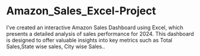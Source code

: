 # Amazon_Sales_Excel-Project
I’ve created an interactive Amazon Sales Dashboard using Excel, which presents a detailed analysis of sales performance for 2024. This dashboard is designed to offer valuable insights into key metrics such as Total Sales,State wise sales, City wise Sales..
